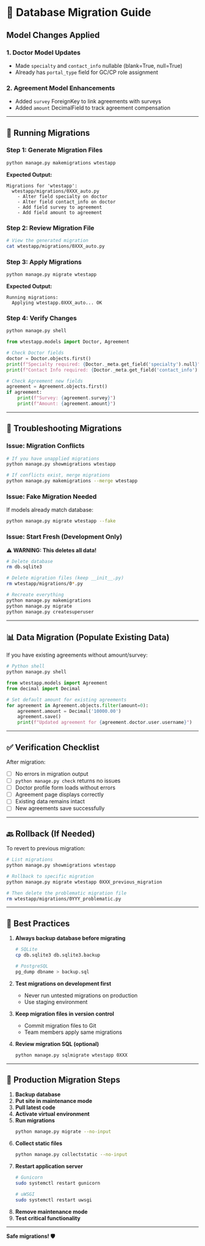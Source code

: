 # 🔄 Database Migration Guide

## Model Changes Applied

### **1. Doctor Model Updates**
- Made `specialty` and `contact_info` nullable (blank=True, null=True)
- Already has `portal_type` field for GC/CP role assignment

### **2. Agreement Model Enhancements**
- Added `survey` ForeignKey to link agreements with surveys
- Added `amount` DecimalField to track agreement compensation

---

## 🚀 Running Migrations

### **Step 1: Generate Migration Files**
```bash
python manage.py makemigrations wtestapp
```

**Expected Output:**
```
Migrations for 'wtestapp':
  wtestapp/migrations/0XXX_auto.py
    - Alter field specialty on doctor
    - Alter field contact_info on doctor
    - Add field survey to agreement
    - Add field amount to agreement
```

### **Step 2: Review Migration File**
```bash
# View the generated migration
cat wtestapp/migrations/0XXX_auto.py
```

### **Step 3: Apply Migrations**
```bash
python manage.py migrate wtestapp
```

**Expected Output:**
```
Running migrations:
  Applying wtestapp.0XXX_auto... OK
```

### **Step 4: Verify Changes**
```bash
python manage.py shell
```
```python
from wtestapp.models import Doctor, Agreement

# Check Doctor fields
doctor = Doctor.objects.first()
print(f"Specialty required: {Doctor._meta.get_field('specialty').null}")  # Should be True
print(f"Contact Info required: {Doctor._meta.get_field('contact_info').null}")  # Should be True

# Check Agreement new fields
agreement = Agreement.objects.first()
if agreement:
    print(f"Survey: {agreement.survey}")
    print(f"Amount: {agreement.amount}")
```

---

## 🔧 Troubleshooting Migrations

### **Issue: Migration Conflicts**
```bash
# If you have unapplied migrations
python manage.py showmigrations wtestapp

# If conflicts exist, merge migrations
python manage.py makemigrations --merge wtestapp
```

### **Issue: Fake Migration Needed**
If models already match database:
```bash
python manage.py migrate wtestapp --fake
```

### **Issue: Start Fresh (Development Only)**
⚠️ **WARNING: This deletes all data!**
```bash
# Delete database
rm db.sqlite3

# Delete migration files (keep __init__.py)
rm wtestapp/migrations/0*.py

# Recreate everything
python manage.py makemigrations
python manage.py migrate
python manage.py createsuperuser
```

---

## 📊 Data Migration (Populate Existing Data)

If you have existing agreements without amount/survey:
```python
# Python shell
python manage.py shell

from wtestapp.models import Agreement
from decimal import Decimal

# Set default amount for existing agreements
for agreement in Agreement.objects.filter(amount=0):
    agreement.amount = Decimal('10000.00')
    agreement.save()
    print(f"Updated agreement for {agreement.doctor.user.username}")
```

---

## ✅ Verification Checklist

After migration:
- [ ] No errors in migration output
- [ ] `python manage.py check` returns no issues
- [ ] Doctor profile form loads without errors
- [ ] Agreement page displays correctly
- [ ] Existing data remains intact
- [ ] New agreements save successfully

---

## 🔙 Rollback (If Needed)

To revert to previous migration:
```bash
# List migrations
python manage.py showmigrations wtestapp

# Rollback to specific migration
python manage.py migrate wtestapp 0XXX_previous_migration

# Then delete the problematic migration file
rm wtestapp/migrations/0YYY_problematic.py
```

---

## 📝 Best Practices

1. **Always backup database before migrating**
   ```bash
   # SQLite
   cp db.sqlite3 db.sqlite3.backup
   
   # PostgreSQL
   pg_dump dbname > backup.sql
   ```

2. **Test migrations on development first**
   - Never run untested migrations on production
   - Use staging environment

3. **Keep migration files in version control**
   - Commit migration files to Git
   - Team members apply same migrations

4. **Review migration SQL (optional)**
   ```bash
   python manage.py sqlmigrate wtestapp 0XXX
   ```

---

## 🔐 Production Migration Steps

1. **Backup database**
2. **Put site in maintenance mode**
3. **Pull latest code**
4. **Activate virtual environment**
5. **Run migrations**
   ```bash
   python manage.py migrate --no-input
   ```
6. **Collect static files**
   ```bash
   python manage.py collectstatic --no-input
   ```
7. **Restart application server**
   ```bash
   # Gunicorn
   sudo systemctl restart gunicorn
   
   # uWSGI
   sudo systemctl restart uwsgi
   ```
8. **Remove maintenance mode**
9. **Test critical functionality**

---

**Safe migrations! 🛡️**
